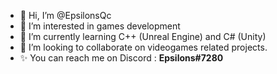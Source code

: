 - 👋 Hi, I’m @EpsilonsQc
- 👀 I’m interested in games development
- 🌱 I’m currently learning C++ (Unreal Engine) and C# (Unity)
- 💞️ I’m looking to collaborate on videogames related projects.
- ✨ You can reach me on Discord : **Epsilons#7280**

<!---
EpsilonsQc/EpsilonsQc is a ✨ special ✨ repository because its `README.md` (this file) appears on your GitHub profile.
You can click the Preview link to take a look at your changes.
--->
